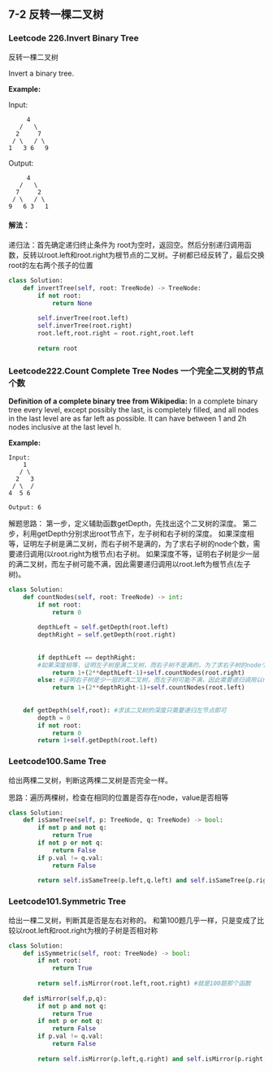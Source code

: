 ## 7-2 反转一棵二叉树

### Leetcode 226.Invert Binary Tree

反转一棵二叉树

Invert a binary tree.

**Example:**

Input:

```
     4
   /   \
  2     7
 / \   / \
1   3 6   9
```

Output:

```
     4
   /   \
  7     2
 / \   / \
9   6 3   1
```

#### 解法：

递归法：首先确定递归终止条件为 root为空时，返回空。然后分别递归调用函数，反转以root.left和root.right为根节点的二叉树。子树都已经反转了，最后交换root的左右两个孩子的位置

```python
class Solution:
    def invertTree(self, root: TreeNode) -> TreeNode:
        if not root:
            return None
        
        self.inverTree(root.left)
        self.inverTree(root.right)
        root.left,root.right = root.right,root.left
        
        return root
```
### Leetcode222.Count Complete Tree Nodes 一个完全二叉树的节点个数
**Definition of a complete binary tree from Wikipedia:**
In a complete binary tree every level, except possibly the last, is completely filled, and all nodes in the last level are as far left as possible. It can have between 1 and 2h nodes inclusive at the last level h.

**Example:**

```
Input: 
    1
   / \
  2   3
 / \  /
4  5 6

Output: 6
```
解题思路：
第一步，定义辅助函数getDepth，先找出这个二叉树的深度。
第二步，利用getDepth分别求出root节点下，左子树和右子树的深度。
如果深度相等，证明左子树是满二叉树，而右子树不是满的，为了求右子树的node个数，需要递归调用(以root.right为根节点)右子树。
如果深度不等，证明右子树是少一层的满二叉树，而左子树可能不满，因此需要递归调用以root.left为根节点(左子树)。


```python
class Solution:
    def countNodes(self, root: TreeNode) -> int:
        if not root:
            return 0
        
        depthLeft = self.getDepth(root.left)
        depthRight = self.getDepth(root.right)
        
        
        if depthLeft == depthRight:
        #如果深度相等，证明左子树是满二叉树，而右子树不是满的，为了求右子树的node个数，需要递归调用(以root.right为根节点)右子树。
            return 1+(2**depthLeft-1)+self.countNodes(root.right)
        else: #证明右子树是少一层的满二叉树，而左子树可能不满，因此需要递归调用以root.left为根节点(左子树)。
            return 1+(2**depthRight-1)+self.countNodes(root.left)
        
        
    def getDepth(self,root): #求该二叉树的深度只需要递归左节点即可
        depth = 0
        if not root:
            return 0
        return 1+self.getDepth(root.left)
```

### Leetcode100.Same Tree

给出两棵二叉树，判断这两棵二叉树是否完全一样。

思路：遍历两棵树，检查在相同的位置是否存在node，value是否相等

```python
class Solution:
    def isSameTree(self, p: TreeNode, q: TreeNode) -> bool:
        if not p and not q: 
            return True
        if not p or not q:
            return False
        if p.val != q.val:
            return False
        
        return self.isSameTree(p.left,q.left) and self.isSameTree(p.right,q.right)   
```


### Leetcode101.Symmetric Tree

给出一棵二叉树，判断其是否是左右对称的。
和第100题几乎一样，只是变成了比较以root.left和root.right为根的子树是否相对称
```python
class Solution:
    def isSymmetric(self, root: TreeNode) -> bool:
        if not root:
            return True
        
        return self.isMirror(root.left,root.right) #就是100题那个函数
    
    def isMirror(self,p,q):
        if not p and not q:
            return True
        if not p or not q:
            return False
        if p.val != q.val:
            return False
        
        return self.isMirror(p.left,q.right) and self.isMirror(p.right,q.left)
        
```



